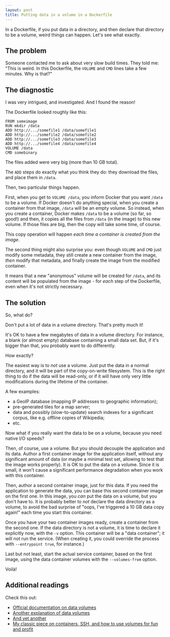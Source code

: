 ```yaml
---
layout: post
title: Putting data in a volume in a Dockerfile
---
```


In a Dockerfile, if you put data in a directory, and then
declare that directory to be a volume, weird things can happen.
Let's see what exactly.


## The problem

Someone contacted me to ask about very slow build times. They
told me: "This is weird. In this Dockerfile, the `VOLUME` and
`CMD` lines take a few minutes. Why is that?"


## The diagnostic

I was very intrigued, and investigated. And I found the reason!

The Dockerfile looked roughly like this:

```
FROM someimage
RUN mkdir /data
ADD http://.../somefile1 /data/somefile1
ADD http://.../somefile2 /data/somefile2
ADD http://.../somefile3 /data/somefile3
ADD http://.../somefile4 /data/somefile4
VOLUME /data
CMD somebinary
```

The files added were very big (more than 10 GB total).

The `ADD` steps do exactly what you think they do: they download
the files, and place them in `/data`.

Then, two particular things happen.

First, when you get to `VOLUME /data`, you inform Docker that you want
`/data` to be a volume. If Docker doesn't do anything special, when
you create a container from that image, `/data` will be an empty volume.
So instead, when you create a container, Docker makes `/data` to be
a volume (so far, so good!) and then, it copies all the files from
`/data` (in the image) to this new volume. If those files are big,
then the copy will take some time, of course.

This copy operation will happen *each time a container is created
from the image*.

The second thing might also surprise you: even though `VOLUME` and
`CMD` just modify some metadata, they still create a new container
from the image, *then* modify that metadata, and finally create
the image from the modified container.

It means that a new "anonymous" volume will be created for `/data`,
and its content will be populated from the image - for *each*
step of the Dockerfile, even when it's not strictly necessary.


## The solution

So, what do?

Don't put a lot of data in a volume directory. That's pretty much it!

It's OK to have a few megabytes of data in a volume directory.
For instance, a blank (or almost empty) database containing a
small data set. But, if it's bigger than that, you probably
want to do differently.

How exactly?

The easiest way is to *not* use a volume. Just put the data in a 
normal directory, and it will be part of the copy-on-write filesystem.
This is the right thing to do if the data will be read-only, or
if it will have only very little modifications during the lifetime
of the container.

A few examples:

- a GeoIP database (mapping IP addresses to geographic information);
- pre-generated tiles for a map server;
- data and possibly (slow-to-update) search indexes for a significant
  corpus, like e.g. offline copies of Wikipedia;
- etc.

Now what if you really want the data to be on a volume, because
you need native I/O speeds?

Then, of course, use a volume. But you should decouple the application
and its data. Author a first container image for the application itself,
without any significant amount of data (or maybe a minimal test set,
allowing to test that the image works properly). It is OK to put the
data on a volume. Since it is small, it won't cause a significant
performance degradation when you work with this container.

Then, author a second container image, just for this data.
If you need the application to generate the data, you can base this
second container image on the first one. In this image, you *can*
put the data on a volume, but you don't have to. It is probably
better to *not* declare the data directory as a volume, to avoid
the bad surprise of "oops, I've triggered a 10 GB data copy again!"
each time you start this container.

Once you have your two container images ready, create a container from
the second one. If the data directory is not a volume, it is time
to declare it explicitly now, with the `-v` option. This container
will be a "data container"; it will not run the service. (When creating
it, you could override the process with `--entrypoint true`, for instance.)

Last but not least, start the actual service container, based on
the first image, using the data container volumes with the `--volumes-from`
option.

Voilà!


## Additional readings

Check this out:

- [Official documentation on data volumes](
  https://docs.docker.com/userguide/dockervolumes/)
- [Another explanation of data volumes](
  https://medium.com/@ramangupta/why-docker-data-containers-are-good-589b3c6c749e)
- [And yet another](
  http://www.tech-d.net/2013/12/16/persistent-volumes-with-docker-container-as-volume-pattern/)
- [My classic piece on containers, SSH, and how to use volumes for fun and profit](
  http://jpetazzo.github.io/2014/06/23/docker-ssh-considered-evil/)
